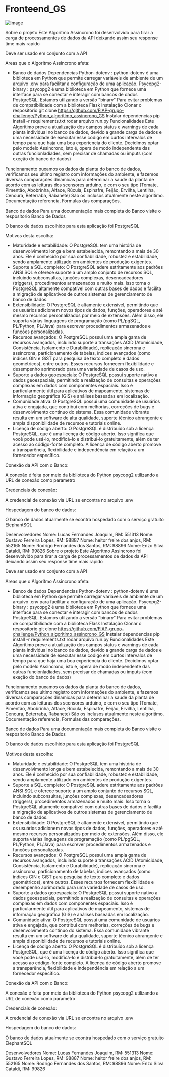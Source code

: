 # Fronteend_GS


![image](https://github.com/FIAP-grupo-challenge/Fronteend_GS/assets/126498244/7273016d-833d-486d-8782-cc78ac7a31bc)

Sobre o projeto
Este Algoritmo Assincrono foi desenvolvido para tirar a carga de processamentos de dados da API deixando assim seu response time mais rapido

Deve ser usado em conjunto com a API

Areas que o Algoritmo Assincrono afeta:
* Banco de dados
Dependencias
Python-dotenv : python-dotenv é uma biblioteca em Python que permite carregar variáveis de ambiente de um arquivo .env para facilitar a configuração de uma aplicação.
Psycopg2-binary : psycopg2 é uma biblioteca em Python que fornece uma interface para se conectar e interagir com bancos de dados PostgreSQL. Estamos utilzando a versão "binary" Para evitar problemas de compatibilidade com a biblioteca Flask
Instalação
Clonar o respositorio
git clone https://github.com/FIAP-grupo-challenge/Python_algoritimo_assincrono_GS
Instalar dependencias
pip install -r requirements.txt
rodar arquivo run.py
Funcionalidades
Este Algoritimo preve a atualização dos campos status e warnings de cada planta individual no banco de dados, devido a grande carga de dados e uma necessidade de executar esse codigo em curtos intervalos de tempo para que haja uma boa experiencia do cliente. Decidimos optar pelo modelo Assincrono, isto é, opera de modo independente das outras funcionladiades, sem precisar de chamadas ou imputs (com exeção do banco de dados)

Funcionamento
puxamos os dados da planta do banco de dados, verificamos seu ultimo registro com informações do ambiente, e fazemos diversas comparações dinamicas para determinar a saude da planta de acordo com as leituras dos scensores arduino, e com o seu tipo (Tomate, Pimentão, Abobrinha, Alface, Rúcula, Espinafre, Feijão, Ervilha, Lentilha, Cenoura, Beterraba, Rabanete) São os inclusos atualmente neste algoritimo.
Documentação referencia, Formulas das comparações.

Banco de dados
Para uma documentação mais completa do Banco visite o respositorio Banco de Dados

O banco de dados escolhido para esta aplicação foi PostgreSQL

Motivos desta escolha:

* Maturidade e estabilidade: O PostgreSQL tem uma história de desenvolvimento longa e bem estabelecida, remontando a mais de 30 anos. Ele é conhecido por sua confiabilidade, robustez e estabilidade, sendo amplamente utilizado em ambientes de produção exigentes.
* Suporte a SQL completo: O PostgreSQL adere estritamente aos padrões ANSI SQL e oferece suporte a um amplo conjunto de recursos SQL, incluindo subconsultas, junções complexas, desencadeadores (triggers), procedimentos armazenados e muito mais. Isso torna o PostgreSQL altamente compatível com outras bases de dados e facilita a migração de aplicativos de outros sistemas de gerenciamento de banco de dados.
* Extensibilidade: O PostgreSQL é altamente extensível, permitindo que os usuários adicionem novos tipos de dados, funções, operadores e até mesmo recursos personalizados por meio de extensões. Além disso, ele suporta várias linguagens de programação (como PL/pgSQL, PL/Python, PL/Java) para escrever procedimentos armazenados e funções personalizadas.
* Recursos avançados: O PostgreSQL possui uma ampla gama de recursos avançados, incluindo suporte a transações ACID (Atomicidade, Consistência, Isolamento e Durabilidade), replicação síncrona e assíncrona, particionamento de tabelas, índices avançados (como índices GIN e GiST para pesquisa de texto completo e dados geométricos), entre outros. Esses recursos fornecem flexibilidade e desempenho aprimorado para uma variedade de casos de uso.
* Suporte a dados geoespaciais: O PostgreSQL possui suporte nativo a dados geoespaciais, permitindo a realização de consultas e operações complexas em dados com componentes espaciais. Isso é particularmente útil para aplicativos de mapeamento, sistemas de informação geográfica (GIS) e análises baseadas em localização.
* Comunidade ativa: O PostgreSQL possui uma comunidade de usuários ativa e engajada, que contribui com melhorias, correções de bugs e desenvolvimento contínuo do sistema. Essa comunidade vibrante resulta em um software de alta qualidade, suporte técnico abrangente e ampla disponibilidade de recursos e tutoriais online.
* Licença de código aberto: O PostgreSQL é distribuído sob a licença PostgreSQL, que é uma licença de código aberto. Isso significa que você pode usá-lo, modificá-lo e distribuí-lo gratuitamente, além de ter acesso ao código-fonte completo. A licença de código aberto promove a transparência, flexibilidade e independência em relação a um fornecedor específico.


Conexão da API com o Banco:

A conexão é feita por meio da biblioteca do Python psycopg2 utilizando a URL de conexão como parametro


Credenciais de conexão:

A credencial de conexão via URL se encontra no arquivo .env


Hospedagem do banco de dados:

O banco de dados atualmente se econtra hospedado com o serviço gratuito ElephantSQL

Desenvolvedores
Nome: Lucas Fernandes Joaquim, RM: 551313
Nome: Gustavo Ferreira Lopes, RM: 98887
Nome: heitor freire dos anjos, RM: 552165
Nome: Rodrigo Fernandes dos Santos, RM: 98896
Nome: Enzo Silva Cataldi, RM: 99826
Sobre o projeto
Este Algoritmo Assincrono foi desenvolvido para tirar a carga de processamentos de dados da API deixando assim seu response time mais rapido

Deve ser usado em conjunto com a API

Areas que o Algoritmo Assincrono afeta:
* Banco de dados
Dependencias
Python-dotenv : python-dotenv é uma biblioteca em Python que permite carregar variáveis de ambiente de um arquivo .env para facilitar a configuração de uma aplicação.
Psycopg2-binary : psycopg2 é uma biblioteca em Python que fornece uma interface para se conectar e interagir com bancos de dados PostgreSQL. Estamos utilzando a versão "binary" Para evitar problemas de compatibilidade com a biblioteca Flask
Instalação
Clonar o respositorio
git clone https://github.com/FIAP-grupo-challenge/Python_algoritimo_assincrono_GS
Instalar dependencias
pip install -r requirements.txt
rodar arquivo run.py
Funcionalidades
Este Algoritimo preve a atualização dos campos status e warnings de cada planta individual no banco de dados, devido a grande carga de dados e uma necessidade de executar esse codigo em curtos intervalos de tempo para que haja uma boa experiencia do cliente. Decidimos optar pelo modelo Assincrono, isto é, opera de modo independente das outras funcionladiades, sem precisar de chamadas ou imputs (com exeção do banco de dados)

Funcionamento
puxamos os dados da planta do banco de dados, verificamos seu ultimo registro com informações do ambiente, e fazemos diversas comparações dinamicas para determinar a saude da planta de acordo com as leituras dos scensores arduino, e com o seu tipo (Tomate, Pimentão, Abobrinha, Alface, Rúcula, Espinafre, Feijão, Ervilha, Lentilha, Cenoura, Beterraba, Rabanete) São os inclusos atualmente neste algoritimo.
Documentação referencia, Formulas das comparações.

Banco de dados
Para uma documentação mais completa do Banco visite o respositorio Banco de Dados

O banco de dados escolhido para esta aplicação foi PostgreSQL

Motivos desta escolha:

* Maturidade e estabilidade: O PostgreSQL tem uma história de desenvolvimento longa e bem estabelecida, remontando a mais de 30 anos. Ele é conhecido por sua confiabilidade, robustez e estabilidade, sendo amplamente utilizado em ambientes de produção exigentes.
* Suporte a SQL completo: O PostgreSQL adere estritamente aos padrões ANSI SQL e oferece suporte a um amplo conjunto de recursos SQL, incluindo subconsultas, junções complexas, desencadeadores (triggers), procedimentos armazenados e muito mais. Isso torna o PostgreSQL altamente compatível com outras bases de dados e facilita a migração de aplicativos de outros sistemas de gerenciamento de banco de dados.
* Extensibilidade: O PostgreSQL é altamente extensível, permitindo que os usuários adicionem novos tipos de dados, funções, operadores e até mesmo recursos personalizados por meio de extensões. Além disso, ele suporta várias linguagens de programação (como PL/pgSQL, PL/Python, PL/Java) para escrever procedimentos armazenados e funções personalizadas.
* Recursos avançados: O PostgreSQL possui uma ampla gama de recursos avançados, incluindo suporte a transações ACID (Atomicidade, Consistência, Isolamento e Durabilidade), replicação síncrona e assíncrona, particionamento de tabelas, índices avançados (como índices GIN e GiST para pesquisa de texto completo e dados geométricos), entre outros. Esses recursos fornecem flexibilidade e desempenho aprimorado para uma variedade de casos de uso.
* Suporte a dados geoespaciais: O PostgreSQL possui suporte nativo a dados geoespaciais, permitindo a realização de consultas e operações complexas em dados com componentes espaciais. Isso é particularmente útil para aplicativos de mapeamento, sistemas de informação geográfica (GIS) e análises baseadas em localização.
* Comunidade ativa: O PostgreSQL possui uma comunidade de usuários ativa e engajada, que contribui com melhorias, correções de bugs e desenvolvimento contínuo do sistema. Essa comunidade vibrante resulta em um software de alta qualidade, suporte técnico abrangente e ampla disponibilidade de recursos e tutoriais online.
* Licença de código aberto: O PostgreSQL é distribuído sob a licença PostgreSQL, que é uma licença de código aberto. Isso significa que você pode usá-lo, modificá-lo e distribuí-lo gratuitamente, além de ter acesso ao código-fonte completo. A licença de código aberto promove a transparência, flexibilidade e independência em relação a um fornecedor específico.


Conexão da API com o Banco:

A conexão é feita por meio da biblioteca do Python psycopg2 utilizando a URL de conexão como parametro


Credenciais de conexão:

A credencial de conexão via URL se encontra no arquivo .env


Hospedagem do banco de dados:

O banco de dados atualmente se econtra hospedado com o serviço gratuito ElephantSQL

Desenvolvedores
Nome: Lucas Fernandes Joaquim, RM: 551313
Nome: Gustavo Ferreira Lopes, RM: 98887
Nome: heitor freire dos anjos, RM: 552165
Nome: Rodrigo Fernandes dos Santos, RM: 98896
Nome: Enzo Silva Cataldi, RM: 99826
